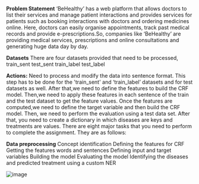 **Problem Statement**
‘BeHealthy’ has a web platform that allows doctors to list their services and manage patient interactions and provides services for patients such as booking interactions with doctors and ordering medicines online. Here, doctors can easily organise appointments, track past medical records and provide e-prescriptions.So, companies like ‘BeHealthy’ are providing medical services, prescriptions and online consultations and generating huge data day by day.

**Datasets**
There are four datasets provided that need to be processed, train_sent test_sent train_label test_label

**Actions:**
Need to process and modify the data into sentence format. This step has to be done for the 'train_sent' and ‘train_label’ datasets and for test datasets as well.
After that,we need to define the features to build the CRF model.
Then,we need to apply these features in each sentence of the train and the test dataset to get the feature values.
Once the features are computed,we need to define the target variable and then build the CRF model.
Then, we need to perform the evaluation using a test data set.
After that, you need to create a dictionary in which diseases are keys and treatments are values.
There are eight major tasks that you need to perform to complete the assignment. They are as follows:

**Data preprocessing**
Concept identification
Defining the features for CRF
Getting the features words and sentences
Defining input and target variables
Building the model
Evaluating the model
Identifying the diseases and predicted treatment using a custom NER

![image](https://github.com/user-attachments/assets/f848ef51-58df-42e5-b796-07d24155ebaa)
